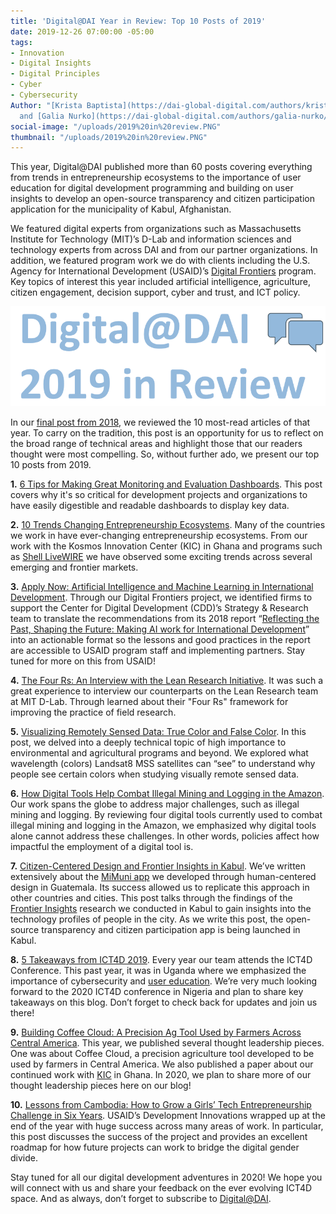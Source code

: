 ```yaml
---
title: 'Digital@DAI Year in Review: Top 10 Posts of 2019'
date: 2019-12-26 07:00:00 -05:00
tags:
- Innovation
- Digital Insights
- Digital Principles
- Cyber
- Cybersecurity
Author: "[Krista Baptista](https://dai-global-digital.com/authors/krista-baptista/)
  and [Galia Nurko](https://dai-global-digital.com/authors/galia-nurko/)"
social-image: "/uploads/2019%20in%20review.PNG"
thumbnail: "/uploads/2019%20in%20review.PNG"
---
```


This year, Digital@DAI published more than 60 posts covering everything from trends in entrepreneurship ecosystems to the importance of user education for digital development programming and building on user insights to develop an open-source transparency and citizen participation application for the municipality of Kabul, Afghanistan.

We featured digital experts from organizations such as Massachusetts Institute for Technology (MIT)’s D-Lab and information sciences and technology experts from across DAI and from our partner organizations. In addition, we featured program work we do with clients including the U.S. Agency for International Development (USAID)’s [Digital Frontiers](https://www.dai.com/our-work/projects/worldwide-digital-frontiers-df) program. Key topics of interest this year included artificial intelligence, agriculture, citizen engagement, decision support, cyber and trust, and ICT policy.

![2019 in review.PNG](/uploads/2019%20in%20review.PNG)

<!--more-->

In our [final post from 2018](https://dai-global-digital.com/digital-at-dai-year-in-review-top-10-posts-of-2018.html), we reviewed the 10 most-read articles of that year. To carry on the tradition, this post is an opportunity for us to reflect on the broad range of technical areas and highlight those that our readers thought were most compelling. So, without further ado, we present our top 10 posts from 2019.

**1.** [6 Tips for Making Great Monitoring and Evaluation Dashboards](https://dai-global-digital.com/6-tips-for-making-great-monitoring-and-evaluation-dashboards.html). This post covers why it's so critical for development projects and organizations to have easily digestible and readable dashboards to display key data.

**2.** [10 Trends Changing Entrepreneurship Ecosystems](https://dai-global-digital.com/10-trends-changing-entrepreneurship-ecosystems.html). Many of the countries we work in have ever-changing entrepreneurship ecosystems. From our work with the Kosmos Innovation Center (KIC) in Ghana and programs such as [Shell LiveWIRE](https://www.dai.com/our-work/projects/worldwide-shell-livewire-global-consultancy) we have observed some exciting trends across several emerging and frontier markets.

**3.** [Apply Now: Artificial Intelligence and Machine Learning in International Development](https://dai-global-digital.com/apply-now-artificial-intelligence-and-machine-learning-in-international-development.html). Through our Digital Frontiers project, we identified firms to support the Center for Digital Development (CDD)’s Strategy & Research team to translate the recommendations from its 2018 report “[Reflecting the Past, Shaping the Future: Making AI work for International Development](https://www.usaid.gov/digital-development/machine-learning/AI-ML-in-development)” into an actionable format so the lessons and good practices in the report are accessible to USAID program staff and implementing partners. Stay tuned for more on this from USAID!

**4.** [The Four Rs: An Interview with the Lean Research Initiative](https://dai-global-digital.com/the-four-rs-an-interview-with-the-lean-research-initiative.html). It was such a great experience to interview our counterparts on the Lean Research team at MIT D-Lab. Through learned about their "Four Rs" framework for improving the practice of field research.

**5.** [Visualizing Remotely Sensed Data: True Color and False Color](https://dai-global-digital.com/visualizing-remotely-sensed-data-true-color-and-false-color.html). In this post, we delved into a deeply technical topic of high importance to environmental and agricultural programs and beyond. We explored what wavelength (colors) Landsat8 MSS satellites can “see” to understand why people see certain colors when studying visually remote sensed data.

**6.** [How Digital Tools Help Combat Illegal Mining and Logging in the Amazon](https://dai-global-digital.com/digital-tools-against-illegal-mining-and-logging-in-the-amazon.html). Our work spans the globe to address major challenges, such as illegal mining and logging. By reviewing four digital tools currently used to combat illegal mining and logging in the Amazon, we emphasized why digital tools alone cannot address these challenges. In other words, policies affect how impactful the employment of a digital tool is.

**7.** [Citizen-Centered Design and Frontier Insights in Kabul](https://dai-global-digital.com/citizen-centered-design-and-frontier-insights-in-kabul-municipality.html). We’ve written extensively about the [MiMuni app](https://dai-global-digital.com/governance-app-guatemala.html) we developed through human-centered design in Guatemala. Its success allowed us to replicate this approach in other countries and cities. This post talks through the findings of the [Frontier Insights](https://www.dai.com/our-work/solutions/digital-acceleration-solutions/insights-for-emerging-markets) research we conducted in Kabul to gain insights into the technology profiles of people in the city. As we write this post, the open-source transparency and citizen participation app is being launched in Kabul.

**8.** [5 Takeaways from ICT4D 2019](https://dai-global-digital.com/ict4d-round-up-5-key-takeaways-from-the-ict4d-2019-conference.html). Every year our team attends the ICT4D Conference. This past year, it was in Uganda where we emphasized the importance of cybersecurity and [user education](https://dai-global-digital.com/the-missing-digital-principle-educate-the-user.html). We’re very much looking forward to the 2020 ICT4D conference in Nigeria and plan to share key takeaways on this blog. Don’t forget to check back for updates and join us there!

**9.** [Building Coffee Cloud: A Precision Ag Tool Used by Farmers Across Central America](https://dai-global-digital.com/coffee-cloud-precision-ag-at-the-touch-of-a-button.html). This year, we published several thought leadership pieces. One was about Coffee Cloud, a precision agriculture tool developed to be used by farmers in Central America. We also published a paper about our continued work with [KIC](https://dai-global-digital.com/new-cda-insights-publication-building-the-future-of-tech-enabled-agriculture.html?utm_source=related-box) in Ghana. In 2020, we plan to share more of our thought leadership pieces here on our blog!

**10.** [Lessons from Cambodia: How to Grow a Girls’ Tech Entrepreneurship Challenge in Six Years](https://dai-global-digital.com/lessons-learned-from-cambodia.html). USAID’s Development Innovations wrapped up at the end of the year with huge success across many areas of work. In particular, this post discusses the success of the project and provides an excellent roadmap for how future projects can work to bridge the digital gender divide.

Stay tuned for all our digital development adventures in 2020! We hope you will connect with us and share your feedback on the ever evolving ICT4D space. And as always, don’t forget to subscribe to [Digital@DAI](https://confirmsubscription.com/h/r/066AFBA15492935C).